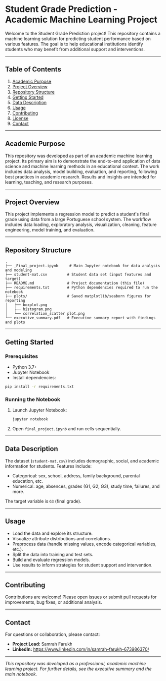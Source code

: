 # Student Grade Prediction - Academic Machine Learning Project

Welcome to the Student Grade Prediction project! This repository contains a machine learning solution for predicting student performance based on various features. The goal is to help educational institutions identify students who may benefit from additional support and interventions.

---

## Table of Contents

1. [Academic Purpose](#academic-purpose)
2. [Project Overview](#project-overview)
3. [Repository Structure](#repository-structure)
4. [Getting Started](#getting-started)
5. [Data Description](#data-description)
6. [Usage](#usage)
7. [Contributing](#contributing)
8. [License](#license)
9. [Contact](#contact)

---

## Academic Purpose

This repository was developed as part of an academic machine learning project. Its primary aim is to demonstrate the end-to-end application of data science and machine learning methods in an educational context. The work includes data analysis, model building, evaluation, and reporting, following best practices in academic research. Results and insights are intended for learning, teaching, and research purposes.

---

## Project Overview

This project implements a regression model to predict a student's final grade using data from a large Portuguese school system. The workflow includes data loading, exploratory analysis, visualization, cleaning, feature engineering, model training, and evaluation.

---

## Repository Structure

```
.
├── _Final_project.ipynb     # Main Jupyter notebook for data analysis and modeling
├── student-mat.csv         # Student data set (input features and target)
├── README.md               # Project documentation (this file)
├── requirements.txt        # Python dependencies required to run the notebook
├── plots/                  # Saved matplotlib/seaborn figures for reporting
│   ├── boxplot.png
│   ├── histogram.png
│   └── correlation_scatter plot.png
└── executive_summary.pdf   # Executive summary report with findings and plots
```

---

## Getting Started

### Prerequisites

- Python 3.7+
- Jupyter Notebook
- Install dependencies:

```bash
pip install -r requirements.txt
```

### Running the Notebook

1. Launch Jupyter Notebook:
    ```bash
    jupyter notebook
    ```
2. Open `final_project.ipynb` and run cells sequentially.

---

## Data Description

The dataset (`student-mat.csv`) includes demographic, social, and academic information for students. Features include:

- Categorical: sex, school, address, family background, parental education, etc.
- Numerical: age, absences, grades (G1, G2, G3), study time, failures, and more.

The target variable is `G3` (final grade).

---

## Usage

- Load the data and explore its structure.
- Visualize attribute distributions and correlations.
- Preprocess data (handle missing values, encode categorical variables, etc.).
- Split the data into training and test sets.
- Build and evaluate regression models.
- Use results to inform strategies for student support and intervention.

---

## Contributing

Contributions are welcome! Please open issues or submit pull requests for improvements, bug fixes, or additional analysis.

---

## Contact

For questions or collaboration, please contact:

- **Project Lead:** Samrah Farukh
- **LinkedIn:** https://www.linkedin.com/in/samrah-farukh-673986370/
---

*This repository was developed as a professional, academic machine learning project. For further details, see the executive summary and the main notebook.*
